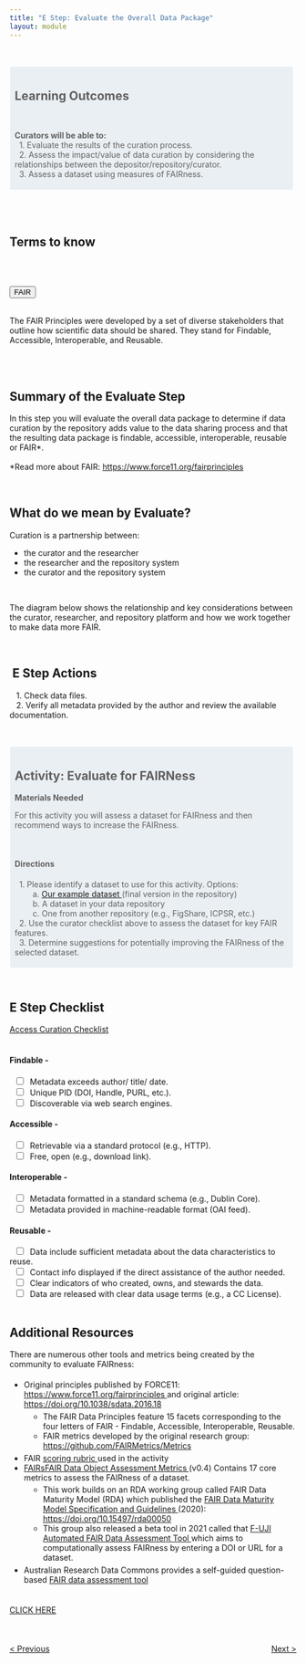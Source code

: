 ```yaml
---
title: "E Step: Evaluate the Overall Data Package"
layout: module
---
```


<br>

<style>

.highlighted-text {
    padding: 0 0 5px 5px;
    border: 1px solid;
    border-color: #ffffff;
    border-radius: 4px;
    margin: 15px 5px 10px 0;
    background-color: rgba(68, 114, 155, 0.1);
    padding-top: 10px;
    padding-left: 8px;

}
</style>

<blockquote class = "highlighted-text">
  <h2>Learning Outcomes</h2>
  <br>
  <p>
  <b>Curators will be able to:</b><br>
  &nbsp;&nbsp;1. Evaluate the results of the curation process.
  <br>
  &nbsp;&nbsp;2. Assess the impact/value of data curation by considering the relationships between the depositor/repository/curator.
  <br>
  &nbsp;&nbsp;3. Assess a dataset using measures of FAIRness.
  </p>
</blockquote>

<html>
<head>
<meta name="viewport" content="width=device-width, initial-scale=1">
<style>

.collapsible {
background-color: #44729B;
color: white;
cursor: pointer;
padding-bottom: 30px;
padding-top: 30px;
padding-left: 20px;
width: 100%;
border: none;
border-bottom: 3px solid white;
text-align: left;
outline: none;
}

.active, .collapsible:hover {
background-color: #345878;
}

.content {
padding: 0 20px;
max-height: 0;
overflow: hidden;
transition: max-height 0.2s ease-out;
background-color: rgb(68,114,155,0.2);
}

.collapsible:after {
color: #ffffff;
content: "+";
font-size: 20px;
float: right;
margin-left: 5px;
padding-right: 10px;
}

.active:after {
content: "-";
color: #ffffff;
font-size: 20px;
padding-right: 10px;
}
</style>

</head>
<body>
<br>
<br>

<h2>Terms to know</h2>

<br>
<br>

<button class="collapsible">FAIR</button>

<div class="content">
  <p><br> The FAIR Principles were developed by a set of diverse stakeholders that outline how scientific data should be shared. They stand for Findable, Accessible, Interoperable, and Reusable. </p>
</div>


<script>
var coll = document.getElementsByClassName("collapsible");
var i;

for (i = 0; i < coll.length; i++) {
  coll[i].addEventListener("click", function() {
    this.classList.toggle("active");
    var content = this.nextElementSibling;
    if (content.style.maxHeight){
      content.style.maxHeight = null;
    } else {
      content.style.maxHeight = content.scrollHeight + "px";
    } 
  });
}
</script>

</body>
</html>

<br>
<br>

<h2>Summary of the Evaluate Step</h2>
<p>
In this step you will evaluate the overall data package to determine if data curation by the repository adds value to the data sharing process and that the resulting data package is findable, accessible, interoperable, reusable or FAIR*. 
<br>
<br>
*Read more about FAIR: <a href="https://www.force11.org/fairprinciples" target="_blank">https://www.force11.org/fairprinciples</a>
</p>

<br>

<h2> What do we mean by Evaluate?  </h2>

<p>
Curation is a partnership between:
</p>

<ul style = "padding-left: 5%" >
  <li> the curator and the researcher </li>
  <li> the researcher and the repository system</li>
  <li> the curator and the repository system
</li>
</ul>
<br>

<p>
The diagram below shows the relationship and key considerations between the curator, researcher, and repository platform and how we work together to make data more FAIR. 
</p>

<br>


<h2>&nbsp;E Step Actions</h2>
<p>
  &nbsp;&nbsp;&nbsp;1.  Check data files.
   <br>
  &nbsp;&nbsp;&nbsp;2.  Verify all metadata provided by the author and review the available documentation.

   <br>
</p>
<br>


<blockquote class = "highlighted-text">
<h2> Activity: Evaluate for FAIRNess </h2>

<p>

<b>Materials Needed</b><br>

For this activity you will assess a dataset for FAIRness and then recommend ways to increase the FAIRness. 

<br>

<h4>Directions</h4>

<p>
&nbsp;&nbsp;1. Please identify a dataset to use for this activity. Options:
<br>
&nbsp;&nbsp;&nbsp;&nbsp;&nbsp;&nbsp;&nbsp;&nbsp;a. <a href="https://ecommons.cornell.edu/handle/1813/43783" target="_blank"> Our example dataset </a> (final version in the repository)
<br>
&nbsp;&nbsp;&nbsp;&nbsp;&nbsp;&nbsp;&nbsp;&nbsp;b. A dataset in your data repository
<br>
&nbsp;&nbsp;&nbsp;&nbsp;&nbsp;&nbsp;&nbsp;&nbsp;c. One from another repository (e.g., FigShare, ICPSR, etc.)
<br>
&nbsp;&nbsp;2. Use the curator checklist above to assess the dataset for key FAIR features. 
<br>
&nbsp;&nbsp;3. Determine suggestions for potentially improving the FAIRness of the selected dataset.
</p>
</p>
</blockquote>

<br>


<h2>E Step Checklist</h2>

<div class="flex-contianer">
     <a class="button button-primary" href="https://docs.google.com/document/d/1RWt2obXOOeJRRFmVo9VAkl4h41cL33Zm5YYny3hbPZ8/edit" target = "_blank"> Access Curation Checklist</a>
</div>

<br>

<h4> Findable - </h4>
&nbsp;&nbsp;<input type="checkbox" id="1" name="1" >
<label for="1"> &nbsp;Metadata exceeds author/ title/ date.</label><br>
&nbsp;&nbsp;<input type="checkbox" id="2" name="2">
<label for="2"> &nbsp;Unique PID (DOI, Handle, PURL, etc.).</label><br>
&nbsp;&nbsp;<input type="checkbox" id="3" name="3">
<label for="3"> &nbsp;Discoverable via web search engines.</label><br>
<h4> Accessible - </h4>
&nbsp;&nbsp;<input type="checkbox" id="4" name="4" >
<label for="4"> &nbsp;Retrievable via a standard protocol (e.g., HTTP).</label><br>
&nbsp;&nbsp;<input type="checkbox" id="5" name="5" >
<label for="5"> &nbsp;Free, open (e.g., download link). </label><br>
<h4> Interoperable - </h4>
&nbsp;&nbsp;<input type="checkbox" id="6" name="6" >
<label for="6"> &nbsp;Metadata formatted in a standard schema (e.g., Dublin Core). </label><br>
&nbsp;&nbsp;<input type="checkbox" id="7" name="7" >
<label for="7"> &nbsp;Metadata provided in machine-readable format (OAI feed).</label><br>
<h4> Reusable - </h4>
&nbsp;&nbsp;<input type="checkbox" id="8" name="8" >
<label for="8"> &nbsp;Data include sufficient metadata about the data characteristics to reuse. </label><br>
&nbsp;&nbsp;<input type="checkbox" id="9" name="9" >
<label for="9"> &nbsp;Contact info displayed if the direct assistance of the author needed.</label><br>
&nbsp;&nbsp;<input type="checkbox" id="10" name="10" >
<label for="10"> &nbsp;Clear indicators of who created, owns, and stewards the data.</label><br>
&nbsp;&nbsp;<input type="checkbox" id="11" name="11" >
<label for="11"> &nbsp;Data are released with clear data usage terms (e.g., a CC License).</label><br>

<br>

<h2>Additional Resources</h2>

<p>There are numerous other tools and metrics being created by the community to evaluate FAIRness: 
</p>


<ul style=" padding-top: 1%; padding-bottom: 1%;padding-left: 5%;">

<li> Original principles published by FORCE11: <a href="https://www.force11.org/fairprinciples" target = "_blank"> https://www.force11.org/fairprinciples </a> and original article: <a href="https://doi.org/10.1038/sdata.2016.18" target = "_blank"> https://doi.org/10.1038/sdata.2016.18 </a>
    <ul style=" padding-top: 1%; padding-bottom: 1%;padding-left: 7%;">
    <li> The FAIR Data Principles feature 15 facets corresponding to the four letters of FAIR - Findable, Accessible, Interoperable, Reusable. </li>
    <li> FAIR metrics developed by the original research group: <a href="https://github.com/FAIRMetrics/Metrics" target = "_blank">https://github.com/FAIRMetrics/Metrics </a></li>
    </ul>
</li>
<li>FAIR <a href="https://doi.org/10.2218/ijdc.v12i2.567" target = "_blank">scoring rubric </a> used in the activity</li>
<li> <a href="https://zenodo.org/record/4081213#.YVS9YMZOnBI" target = "_blank"> FAIRsFAIR Data Object Assessment Metrics </a> (v0.4) Contains 17 core metrics to assess the FAIRness of a dataset. 
    <ul  style=" padding-top: 1%; padding-bottom: 1%;padding-left: 7%;">
    <li>This work builds on an RDA working group called FAIR Data Maturity Model (RDA) which published the <a href="https://www.rd-alliance.org/system/files/FAIR%20Data%20Maturity%20Model_%20specification%20and%20guidelines_v1.00.pdf" target = "_blank"> FAIR Data Maturity Model Specification and Guidelines </a> (2020):<a href="https://doi.org/10.15497/rda00050" target = "_blank"> https://doi.org/10.15497/rda00050
    </a> </li>
    <li>This group also released a beta tool in 2021 called that <a href="https://www.fairsfair.eu/f-uji-automated-fair-data-assessment-tool" target = "_blank"> F-UJI Automated FAIR Data Assessment Tool </a> which aims to computationally assess FAIRness by entering a DOI or URL for a dataset. </li>
    </ul>
</li>
<li>Australian Research Data Commons provides a self-guided question-based <a href="https://ardc.edu.au/resources/working-with-data/fair-data/fair-self-assessment-tool/" target = "_blank"> FAIR data assessment tool </a> </li>
</ul>


<br>
<div class="flex-contianer">
     <a class="button button-primary" href="#" target="_blank"> CLICK HERE</a>
</div>
<br>
<br>


<style>
.flex-contianer {
  display: flex;
  justify-content: space-between;
}
</style>

<br>

<div class="flex-contianer">
     <a class="button button-primary" href="/CURATED/modules/module-t"> < Previous</a>
     <a class="button button-primary" href="/CURATED/modules/module-d"> Next > </a>
</div>
